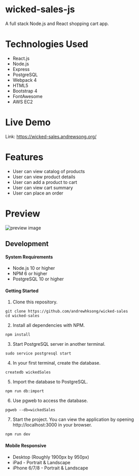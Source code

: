 # wicked-sales-js
A full stack Node.js and React shopping cart app. 

# Technologies Used
- React.js
- Node.js
- Express
- PostgreSQL
- Webpack 4
- HTML5
- Bootstrap 4
- FontAwesome
- AWS EC2

# Live Demo
Link: https://wicked-sales.andrewsong.org/

# Features
- User can view catalog of products
- User can view product details
- User can add a product to cart
- User can view cart summary
- User can place an order

# Preview
![preview image](server/public/images/wicked-sales.gif)

## Development

#### System Requirements
- Node.js 10 or higher
- NPM 6 or higher
- PostgreSQL 10 or higher

#### Getting Started

1. Clone this repository.
```shell
git clone https://github.com/andrewhksong/wicked-sales
cd wicked-sales
```

2. Install all dependencies with NPM.
``` shell
npm install
```

3. Start PostgreSQL server in another terminal.
```shell
sudo service postgresql start
```

4. In your first terminal, create the database.
```shell
createdb wickedSales
```

5. Import the database to PostgreSQL.
```shell
npm run db:import
```

6. Use pgweb to access the database.
```shell
pgweb --db=wickedSales
```

7. Start the project. You can view the application by opening http://localhost:3000 in your browser.
```shell
npm run dev
```

#### Mobile Responsive
- Desktop (Roughly 1900px by 950px)
- iPad - Portrait & Landscape
- iPhone 6/7/8 - Portrait & Landscape

